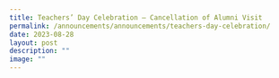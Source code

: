 ```yaml
---
title: Teachers’ Day Celebration – Cancellation of Alumni Visit
permalink: /announcements/announcements/teachers-day-celebration/
date: 2023-08-28
layout: post
description: ""
image: ""
---
```

